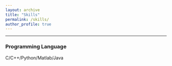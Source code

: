 ```yaml
---
layout: archive
title: "Skills"
permalink: /skills/
author_profile: true
---
```


***********

### Programming Language
C/C++/Python/Matlab/Java
